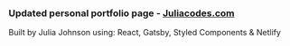 ### Updated personal portfolio page - <a href="https://juliacodes.com">Juliacodes.com</a>

Built by Julia Johnson using: React, Gatsby, Styled Components & Netlify
